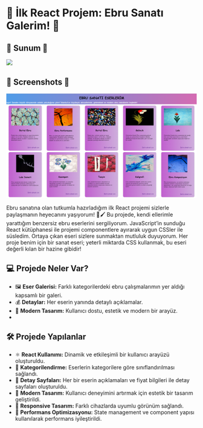 # 🎨 İlk React Projem: Ebru Sanatı Galerim! 🌟

## 📸 Sunum 📸
![](https://github.com/Fiartaks/29-React-Ebru-Sanati-Eserler/blob/main/ebruSanati/src/images/ebrusanatim.gif)



## 📸 Screenshots 📸

![](https://github.com/Fiartaks/29-React-Ebru-Sanati-Eserler/blob/main/ebruSanati/src/images/sanatim.png)


Ebru sanatına olan tutkumla hazırladığım ilk React projemi sizlerle paylaşmanın heyecanını yaşıyorum! 🌊🖌️ Bu projede, kendi ellerimle yarattığım benzersiz ebru eserlerini sergiliyorum. JavaScript’in sunduğu React kütüphanesi ile projemi componentlere ayırarak uygun CSSler ile süsledim. Ortaya çıkan eseri sizlere sunmaktan mutluluk duyuyorum. Her proje benim için bir sanat eseri; yeterli miktarda CSS kullanmak, bu eseri değerli kılan bir hazine gibidir!

## 💻 Projede Neler Var?

- 🖼️ **Eser Galerisi:** Farklı kategorilerdeki ebru çalışmalarımın yer aldığı kapsamlı bir galeri.
- 💰 **Detaylar:** Her eserin yanında detaylı açıklamalar.
- 🎨 **Modern Tasarım:** Kullanıcı dostu, estetik ve modern bir arayüz.
- 
## 🛠️ Projede Yapılanlar

- ⚛️ **React Kullanımı:** Dinamik ve etkileşimli bir kullanıcı arayüzü oluşturuldu.
- 📂 **Kategorilendirme:** Eserlerin kategorilere göre sınıflandırılması sağlandı.
- 📝 **Detay Sayfaları:** Her bir eserin açıklamaları ve fiyat bilgileri ile detay sayfaları oluşturuldu.
- 🌟 **Modern Tasarım:** Kullanıcı deneyimini artırmak için estetik bir tasarım geliştirildi.
- 📱 **Responsive Tasarım:** Farklı cihazlarda uyumlu görünüm sağlandı.
- 🚀 **Performans Optimizasyonu:** State management ve component yapısı kullanılarak performans iyileştirildi.
